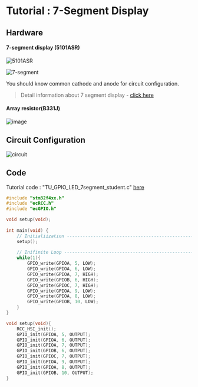 # Tutorial : 7-Segment Display



## Hardware

#### 7-segment display (5101ASR)

![5101ASR](https://user-images.githubusercontent.com/91526930/192131094-79b776c1-f606-491f-873c-cb102b61d800.png)

![7-segment](https://user-images.githubusercontent.com/91526930/192131110-2fc8e880-10ef-4034-a4a2-9de59ecd42c1.png)

You should know common cathode and anode for circuit configuration.

> Detail information about 7 segment display - [click here](https://www.electronics-tutorials.ws/combination/comb_6.html)





#### Array resistor(B331J)

![image](https://user-images.githubusercontent.com/91526930/192131231-c6ae1c48-a236-43f8-9577-010ccd46eccc.png)



## Circuit Configuration

![circuit](C:\Users\HY\AppData\Roaming\Typora\typora-user-images\image-20220925152919388.png)



## Code

Tutorial code : "TU_GPIO_LED_7segment_student.c" [here](https://github.com/ykkimhgu/EC-student/tree/main/tutorial/tutorial-student)

```c++
#include "stm32f4xx.h"
#include "ecRCC.h"
#include "ecGPIO.h"

void setup(void);
	
int main(void) {	
	// Initialiization --------------------------------------------------------
	setup();
	
	// Inifinite Loop ----------------------------------------------------------
	while(1){
		GPIO_write(GPIOA, 5, LOW);
		GPIO_write(GPIOA, 6, LOW);
		GPIO_write(GPIOA, 7, HIGH);
		GPIO_write(GPIOB, 6, HIGH);
		GPIO_write(GPIOC, 7, HIGH);
		GPIO_write(GPIOA, 9, LOW);
		GPIO_write(GPIOA, 8, LOW);
		GPIO_write(GPIOB, 10, LOW);
	}
}

void setup(void){
	RCC_HSI_init();
	GPIO_init(GPIOA, 5, OUTPUT);
	GPIO_init(GPIOA, 6, OUTPUT);
	GPIO_init(GPIOA, 7, OUTPUT);
	GPIO_init(GPIOB, 6, OUTPUT);
	GPIO_init(GPIOC, 7, OUTPUT);
	GPIO_init(GPIOA, 9, OUTPUT);
	GPIO_init(GPIOA, 8, OUTPUT);
	GPIO_init(GPIOB, 10, OUTPUT);
}
```
